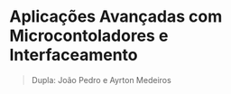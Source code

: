 # Aplicações Avançadas com Microcontoladores e Interfaceamento

> Dupla: João Pedro e Ayrton Medeiros
